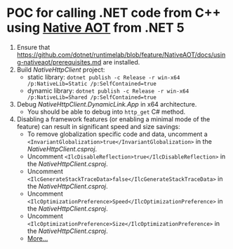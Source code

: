 # POC for calling .NET code from C++ using [Native AOT](https://github.com/dotnet/runtimelab/tree/feature/NativeAOT#readme) from .NET 5
1. Ensure that https://github.com/dotnet/runtimelab/blob/feature/NativeAOT/docs/using-nativeaot/prerequisites.md are installed.
2. Build *NativeHttpClient* project:
   - static library: `dotnet publish -c Release -r win-x64 /p:NativeLib=Static /p:SelfContained=true`
   - dynamic library: `dotnet publish -c Release -r win-x64 /p:NativeLib=Shared /p:SelfContained=true`
3. Debug *NativeHttpClient.DynamicLink.App* in x64 architecture.
   - You should be able to debug into `http_get` C# method.  
4. Disabling a framework features (or enabling a minimal mode of the feature) can result in significant speed and size savings:
   - To remove globalization specific code and data, uncomment a `<InvariantGlobalization>true</InvariantGlobalization>` in the *NativeHttpClient.csproj*. 
   - Uncomment `<IlcDisableReflection>true</IlcDisableReflection>` in the *NativeHttpClient.csproj*.
   - Uncomment `<IlcGenerateStackTraceData>false</IlcGenerateStackTraceData>` in the *NativeHttpClient.csproj*.
   - Uncomment `<IlcOptimizationPreference>Speed</IlcOptimizationPreference>` in the *NativeHttpClient.csproj*.
   - Uncomment `<IlcOptimizationPreference>Size</IlcOptimizationPreference>` in the *NativeHttpClient.csproj*.
   - [More...](https://github.com/dotnet/runtimelab/blob/feature/NativeAOT/docs/using-nativeaot/optimizing.md)